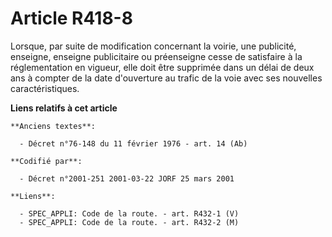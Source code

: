 # Article R418-8

Lorsque, par suite de modification concernant la voirie, une publicité, enseigne, enseigne publicitaire ou préenseigne cesse
de satisfaire à la réglementation en vigueur, elle doit être supprimée dans un délai de deux ans à compter de la date
d'ouverture au trafic de la voie avec ses nouvelles caractéristiques.

**Liens relatifs à cet article**

	**Anciens textes**:

	  - Décret n°76-148 du 11 février 1976 - art. 14 (Ab)

	**Codifié par**:

	  - Décret n°2001-251 2001-03-22 JORF 25 mars 2001

	**Liens**:

	  - SPEC_APPLI: Code de la route. - art. R432-1 (V)
	  - SPEC_APPLI: Code de la route. - art. R432-2 (M)
